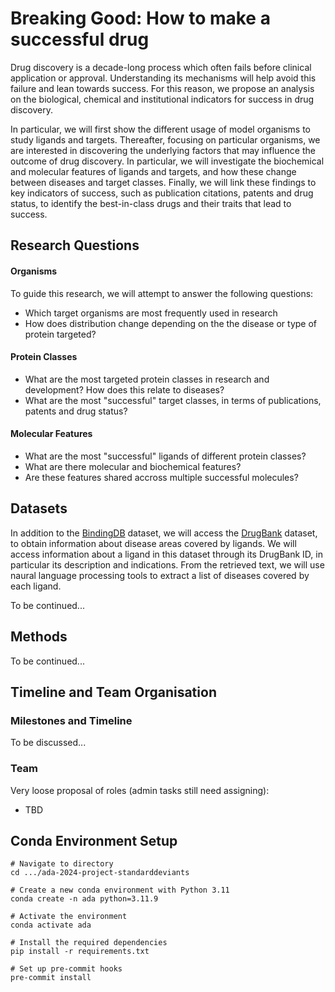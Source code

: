 # Breaking Good: How to make a successful drug
Drug discovery is a decade-long process which often fails before clinical application or approval. Understanding its mechanisms will help avoid this failure and lean towards success. For this reason, we propose an analysis on the biological, chemical and institutional indicators for success in drug discovery.

In particular, we will first show the different usage of model organisms to study ligands and targets. Thereafter, focusing on particular organisms, we are interested in discovering the underlying factors that may influence the outcome of drug discovery. In particular, we will investigate the biochemical and molecular features of ligands and targets, and how these change between diseases and target classes. Finally, we will link these findings to key indicators of success, such as publication citations, patents and drug status, to identify the best-in-class drugs and their traits that lead to success.


## Research Questions
#### Organisms
To guide this research, we will attempt to answer the following questions:
- Which target organisms are most frequently used in research
- How does distribution change depending on the the disease or type of protein targeted?

#### Protein Classes
- What are the most targeted protein classes in research and development? How does this relate to diseases?
- What are the most "successful" target classes, in terms of publications, patents and drug status?

#### Molecular Features
- What are the most "successful" ligands of different protein classes?
- What are there molecular and biochemical features?
- Are these features shared accross multiple successful molecules?
  

## Datasets
In addition to the [BindingDB](https://www.bindingdb.org/rwd/bind/index.jsp) dataset, we will access the [DrugBank](https://en.wikipedia.org/wiki/DrugBank) dataset, to obtain information about disease areas covered by ligands. We will access information about a ligand in this dataset through its DrugBank ID, in particular its description and indications. From the retrieved text, we will use naural language processing tools to extract a list of diseases covered by each ligand.

To be continued...

## Methods
To be continued...

## Timeline and Team Organisation
### Milestones and Timeline
To be discussed...

### Team
Very loose proposal of roles (admin tasks still need assigning):
- TBD



## Conda Environment Setup

```shell
# Navigate to directory
cd .../ada-2024-project-standarddeviants

# Create a new conda environment with Python 3.11
conda create -n ada python=3.11.9

# Activate the environment
conda activate ada

# Install the required dependencies
pip install -r requirements.txt

# Set up pre-commit hooks
pre-commit install
```
